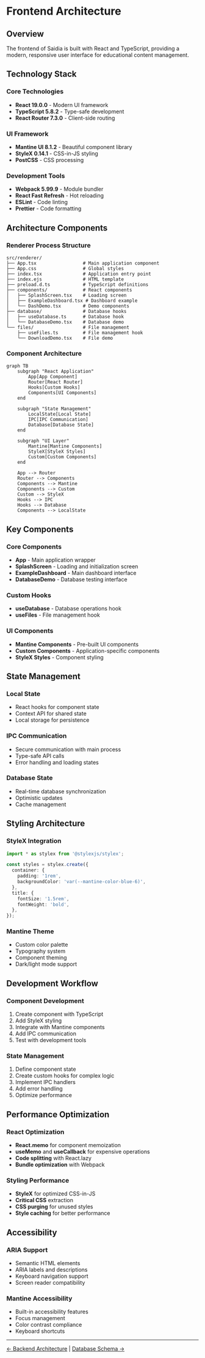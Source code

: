 # Frontend Architecture

## Overview

The frontend of Saidia is built with React and TypeScript, providing a modern, responsive user interface for educational content management.

## Technology Stack

### Core Technologies

- **React 19.0.0** - Modern UI framework
- **TypeScript 5.8.2** - Type-safe development
- **React Router 7.3.0** - Client-side routing

### UI Framework

- **Mantine UI 8.1.2** - Beautiful component library
- **StyleX 0.14.1** - CSS-in-JS styling
- **PostCSS** - CSS processing

### Development Tools

- **Webpack 5.99.9** - Module bundler
- **React Fast Refresh** - Hot reloading
- **ESLint** - Code linting
- **Prettier** - Code formatting

## Architecture Components

### Renderer Process Structure

```
src/renderer/
├── App.tsx                 # Main application component
├── App.css                 # Global styles
├── index.tsx               # Application entry point
├── index.ejs               # HTML template
├── preload.d.ts            # TypeScript definitions
├── components/             # React components
│   ├── SplashScreen.tsx    # Loading screen
│   ├── ExampleDashboard.tsx # Dashboard example
│   └── DashDemo.tsx        # Demo components
├── database/               # Database hooks
│   ├── useDatabase.ts      # Database hook
│   └── DatabaseDemo.tsx    # Database demo
└── files/                  # File management
    ├── useFiles.ts         # File management hook
    └── DownloadDemo.tsx    # File demo
```

### Component Architecture

```mermaid
graph TB
    subgraph "React Application"
        App[App Component]
        Router[React Router]
        Hooks[Custom Hooks]
        Components[UI Components]
    end

    subgraph "State Management"
        LocalState[Local State]
        IPC[IPC Communication]
        Database[Database State]
    end

    subgraph "UI Layer"
        Mantine[Mantine Components]
        StyleX[StyleX Styles]
        Custom[Custom Components]
    end

    App --> Router
    Router --> Components
    Components --> Mantine
    Components --> Custom
    Custom --> StyleX
    Hooks --> IPC
    Hooks --> Database
    Components --> LocalState
```

## Key Components

### Core Components

- **App** - Main application wrapper
- **SplashScreen** - Loading and initialization screen
- **ExampleDashboard** - Main dashboard interface
- **DatabaseDemo** - Database testing interface

### Custom Hooks

- **useDatabase** - Database operations hook
- **useFiles** - File management hook

### UI Components

- **Mantine Components** - Pre-built UI components
- **Custom Components** - Application-specific components
- **StyleX Styles** - Component styling

## State Management

### Local State

- React hooks for component state
- Context API for shared state
- Local storage for persistence

### IPC Communication

- Secure communication with main process
- Type-safe API calls
- Error handling and loading states

### Database State

- Real-time database synchronization
- Optimistic updates
- Cache management

## Styling Architecture

### StyleX Integration

```typescript
import * as stylex from '@stylexjs/stylex';

const styles = stylex.create({
  container: {
    padding: '1rem',
    backgroundColor: 'var(--mantine-color-blue-6)',
  },
  title: {
    fontSize: '1.5rem',
    fontWeight: 'bold',
  },
});
```

### Mantine Theme

- Custom color palette
- Typography system
- Component theming
- Dark/light mode support

## Development Workflow

### Component Development

1. Create component with TypeScript
2. Add StyleX styling
3. Integrate with Mantine components
4. Add IPC communication
5. Test with development tools

### State Management

1. Define component state
2. Create custom hooks for complex logic
3. Implement IPC handlers
4. Add error handling
5. Optimize performance

## Performance Optimization

### React Optimization

- **React.memo** for component memoization
- **useMemo** and **useCallback** for expensive operations
- **Code splitting** with React.lazy
- **Bundle optimization** with Webpack

### Styling Performance

- **StyleX** for optimized CSS-in-JS
- **Critical CSS** extraction
- **CSS purging** for unused styles
- **Style caching** for better performance

## Accessibility

### ARIA Support

- Semantic HTML elements
- ARIA labels and descriptions
- Keyboard navigation support
- Screen reader compatibility

### Mantine Accessibility

- Built-in accessibility features
- Focus management
- Color contrast compliance
- Keyboard shortcuts

---

[← Backend Architecture](Backend-Architecture) | [Database Schema →](Database-Schema)
